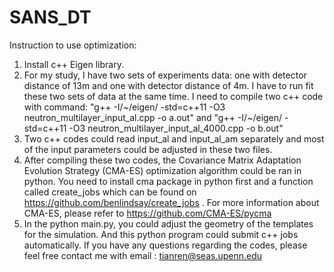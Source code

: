 # SANS_DT
Instruction to use optimization:
1. Install c++ Eigen library.
2. For my study, I have two sets of experiments data: one with detector distance of 13m and one with detector distance of 4m.  I have to run fit these two sets of data at the same time. I need to compile two c++ code with command: "g++ -I/~/eigen/ -std=c++11 -O3 neutron_multilayer_input_al.cpp -o a.out" and "g++ -I/~/eigen/ -std=c++11 -O3 neutron_multilayer_input_al_4000.cpp -o b.out"
3. Two c++ codes could read input_al and input_al_am separately and most of the input parameters could be adjusted in these two files.
4. After compiling these two codes, the Covariance Matrix Adaptation Evolution Strategy (CMA-ES) optimization algorithm could be ran in python. You need to install cma package in python  first and a function called create_jobs which can be found on https://github.com/benlindsay/create_jobs . 
For more information about CMA-ES, please refer to https://github.com/CMA-ES/pycma
5. In the python main.py, you could adjust the geometry of the templates for the simulation. And this python program could submit c++ jobs automatically.
If you have any questions regarding the codes, please feel free contact me with email : tianren@seas.upenn.edu
